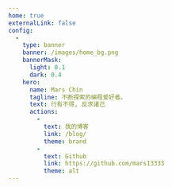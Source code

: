 ```yaml
---
home: true
externalLink: false
config:
  -
    type: banner
    banner: /images/home_bg.png
    bannerMask:
      light: 0.1
      dark: 0.4
    hero:
      name: Mars Chin
      tagline: 不断探索的编程爱好者。
      text: 行有不得, 反求诸己
      actions:
        -
          text: 我的博客
          link: /blog/
          theme: brand
        -
          text: Github
          link: https://github.com/mars13333
          theme: alt
---
```


